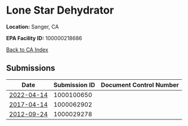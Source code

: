 # Lone Star Dehydrator

**Location:** Sanger, CA

**EPA Facility ID:** 100000218686

[Back to CA Index](../../index.md)

## Submissions

| Date | Submission ID | Document Control Number |
|------|--------------|-------------------------|
| [2022-04-14](submissions/1000100650.md) | 1000100650 |  |
| [2017-04-14](submissions/1000062902.md) | 1000062902 |  |
| [2012-09-24](submissions/1000029278.md) | 1000029278 |  |
